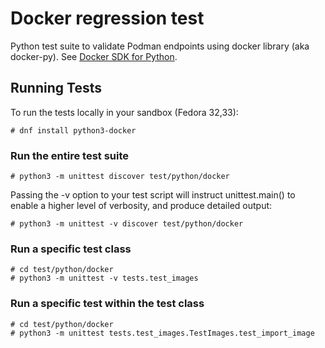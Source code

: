 # Docker regression test

Python test suite to validate Podman endpoints using docker library (aka docker-py).
See [Docker SDK for Python](https://docker-py.readthedocs.io/en/stable/index.html).

## Running Tests

To run the tests locally in your sandbox (Fedora 32,33):

```shell
# dnf install python3-docker
```

### Run the entire test suite

```shell
# python3 -m unittest discover test/python/docker
```

Passing the -v option to your test script will instruct unittest.main() to enable a higher level of verbosity, and produce detailed output:

```shell
# python3 -m unittest -v discover test/python/docker
```

### Run a specific test class

```shell
# cd test/python/docker
# python3 -m unittest -v tests.test_images
```

### Run a specific test within the test class

```shell
# cd test/python/docker
# python3 -m unittest tests.test_images.TestImages.test_import_image
```
